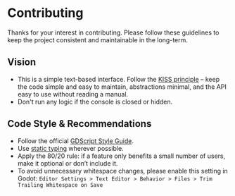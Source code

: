 # Contributing

Thanks for your interest in contributing. Please follow these guidelines to keep the project consistent and maintainable in the long-term.

## Vision

- This is a simple text-based interface. Follow the [KISS principle](https://en.wikipedia.org/wiki/KISS_principle) – keep the code simple and easy to maintain, abstractions minimal, and the API easy to use without reading a manual.
- Don't run any logic if the console is closed or hidden.

## Code Style & Recommendations

- Follow the official [GDScript Style Guide](https://docs.godotengine.org/en/stable/tutorials/scripting/gdscript/gdscript_styleguide.html).
- Use [static typing](https://docs.godotengine.org/en/stable/tutorials/scripting/gdscript/static_typing.html) wherever possible.
- Apply the 80/20 rule: if a feature only benefits a small number of users, make it optional or don’t include it.
- To avoid unnecessary whitespace changes, please enable this setting in Godot: `Editor Settings > Text Editor > Behavior > Files > Trim Trailing Whitespace on Save`
